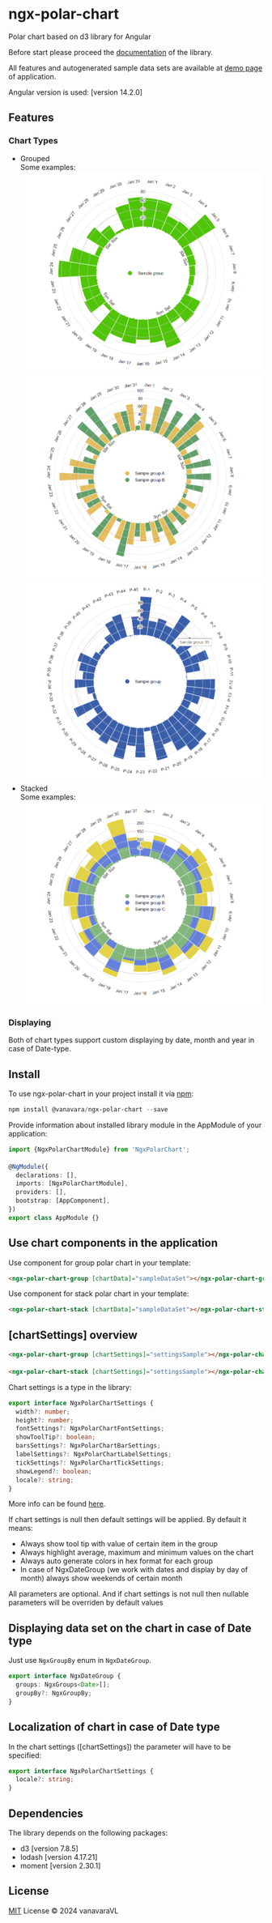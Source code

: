 # ngx-polar-chart

Polar chart based on d3 library for Angular

Before start please proceed the [documentation](https://vanavaravl.github.io/ngx-polar-chart/installation) of the library.<br> 

All features and autogenerated sample data sets are available at [demo page](https://vanavaravl.github.io/ngx-polar-chart) of application.

Angular version is used: [version 14.2.0]
## Features

### Chart Types

- Grouped<br>
Some examples:<br>
![Polar chart](./docs/assets/sample-one-group.png)
![Polar chart](./docs/assets/sample-two-group.png)
![Polar chart](./docs/assets/sample-one-series.png)
- Stacked<br>
Some examples:<br>
![Polar chart](./docs/assets/sample-three-stack.png)

### Displaying

Both of chart types support custom displaying by date, month and year in case of Date-type.

## Install

To use ngx-polar-chart in your project install it via [npm](https://www.npmjs.com/package/@vanavara/ngx-polar-chart):

```powerShell
npm install @vanavara/ngx-polar-chart --save
```

Provide information about installed library module in the AppModule of your application:

```typescript
import {NgxPolarChartModule} from 'NgxPolarChart';

@NgModule({
  declarations: [],
  imports: [NgxPolarChartModule],
  providers: [],
  bootstrap: [AppComponent],
})
export class AppModule {}
```



## Use chart components in the application

Use component for group polar chart in your template:

```html
<ngx-polar-chart-group [chartData]="sampleDataSet"></ngx-polar-chart-group>
```

Use component for stack polar chart in your template:

```html
<ngx-polar-chart-stack [chartData]="sampleDataSet"></ngx-polar-chart-stack>
```

## [chartSettings] overview

```html
<ngx-polar-chart-group [chartSettings]="settingsSample"></ngx-polar-chart-group>

<ngx-polar-chart-stack [chartSettings]="settingsSample"></ngx-polar-chart-stack>
```

Chart settings is a type in the library: 
```typescript
export interface NgxPolarChartSettings {
  width?: number;
  height?: number;
  fontSettings?: NgxPolarChartFontSettings;
  showToolTip?: boolean;
  barsSettings?: NgxPolarChartBarSettings;
  labelSettings?: NgxPolarChartLabelSettings;
  tickSettings?: NgxPolarChartTickSettings;
  showLegend?: boolean;
  locale?: string;
}
```

More info can be found [here](https://vanavaravl.github.io/ngx-polar-chart/settings).

If chart settings is null then default settings will be applied. By default it means:
- Always show tool tip with value of certain item in the group
- Always highlight average, maximum and minimum values on the chart
- Always auto generate colors in hex format for each group
- In case of NgxDateGroup (we work with dates and display by day of month) always show weekends of certain month

All parameters are optional. And if chart settings is not null then nullable parameters will be overriden by default values

## Displaying data set on the chart in case of Date type
Just use `NgxGroupBy` enum in `NgxDateGroup`.
```typescript
export interface NgxDateGroup {
  groups: NgxGroups<Date>[];
  groupBy?: NgxGroupBy;
}
```

## Localization of chart in case of Date type
In the chart settings ([chartSettings]) the parameter will have to be specified:
```typescript
export interface NgxPolarChartSettings {
  locale?: string;
}
```

## Dependencies
The library depends on the following packages:
- d3 [version 7.8.5]
- lodash [version 4.17.21]
- moment [version 2.30.1]

## License
[MIT](https://github.com/vanavaraVL/ngx-polar-chart?tab=MIT-1-ov-file#readme) License © 2024 vanavaraVL
